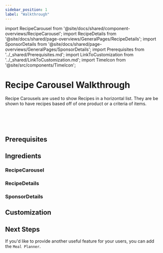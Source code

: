 ```yaml
---
sidebar_position: 1
label: "Walkthrough"
---
```


import RecipeCarousel from '@site/docs/shared/component-overviews/RecipeCarousel';
import RecipeDetails from '@site/docs/shared/page-overviews/GeneralPages/RecipeDetails';
import SponsorDetails from '@site/docs/shared/page-overviews/GeneralPages/SponsorDetails';
import Prerequisites from '../_shared/Prerequisites.md';
import LinkToCustomization from '../_shared/LinkToCustomization.md';
import TimeIcon from '@site/src/components/TimeIcon';

# Recipe Carousel Walkthrough

Recipe Carousels are used to show Recipes in a horizontal list.
They are be shown to have recipes based off of one product or a criteria of items.

<TimeIcon titleText="Time to read:" timeText="5 minutes" /><br />
<TimeIcon titleText="Time for base implementation:" timeText="1 hour" /><br />
<TimeIcon titleText="Time for full customization:" timeText="2 hours" /><br />

## Prerequisites
<Prerequisites />

## Ingredients

### RecipeCarousel
<RecipeCarousel platform="android"/>

### RecipeDetails
<RecipeDetails platform="android"/>

### SponsorDetails
<SponsorDetails platform="android"/>

[//]: # (## Steps)

[//]: # ()
[//]: # (### 1. Add Recipe Carousel)

[//]: # (<AddRecipeCarousel />)

[//]: # ()
[//]: # (### 2. Create Recipe Details page)

[//]: # (Again, if you've already completed the Catalog Feature, you'll already have the ViewController or page set up.)

[//]: # (You have nothing more to do for this.)

[//]: # ()
[//]: # (The first thing to be done is to create a RecipeDetailsViewController or RecipeDetailsView standalone page.)

[//]: # (The only parameters this page may expect are those related to navigating back to the MyMeals page.)

[//]: # (The navigation to the basket can be ignored as that Call To Action will not be shown as the product is already in the basket.)

[//]: # (<ImplementRecipeDetails />)

[//]: # ()
[//]: # (### 3. Create Sponsor Details page)

[//]: # (Again, if you've already completed the Catalog Feature, you'll already have the ViewController or page set up.)

[//]: # (You have nothing more to do for this.)

[//]: # ()
[//]: # (The first thing to be done is to create a SponsorDetailsViewController or SponsorDetailsView standalone page.)

[//]: # (The only parameters this page may expect are those related to navigating back to the MyMeals page.)

[//]: # (<ImplementSponsorDetails />)

## Customization
<LinkToCustomization />

## Next Steps
If you'd like to provide another useful feature for your users, you can add the `Meal Planner`.
